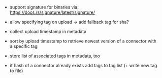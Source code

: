 - support signature for binaries via: https://docs.rs/signature/latest/signature/
- allow specifying tag on upload -> add fallback tag for sha?

- collect upload timestamp in metadata
- sort by upload timestamp to retrieve newest version of a connector with a specific tag

- store list of associated tags in metadata, too

- if hash of a connector already exists add tags to tag list (+ write new tag to file)
